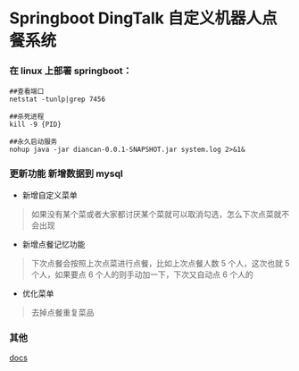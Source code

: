 # Springboot DingTalk 自定义机器人点餐系统

### 在 linux 上部署 springboot：

```shell script
##查看端口
netstat -tunlp|grep 7456

##杀死进程
kill -9 {PID}

##永久启动服务
nohup java -jar diancan-0.0.1-SNAPSHOT.jar system.log 2>&1&
```

### 更新功能 新增数据到 mysql

- 新增自定义菜单

> 如果没有某个菜或者大家都讨厌某个菜就可以取消勾选，怎么下次点菜就不会出现

- 新增点餐记忆功能

> 下次点餐会按照上次点菜进行点餐，比如上次点餐人数 5 个人，这次也就 5 个人，如果要点 6 个人的则手动加一下，下次又自动点 6 个人的

- 优化菜单

> 去掉点餐重复菜品

### 其他

[docs](./DOCS.md)
